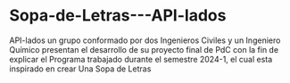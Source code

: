 # Sopa-de-Letras---API-lados
API-lados un grupo conformado por dos Ingenieros Civiles y un Ingeniero Químico presentan el desarrollo de su proyecto final de PdC con la fin de explicar el Programa trabajado durante el semestre 2024-1, el cual esta inspirado en crear Una Sopa de Letras
